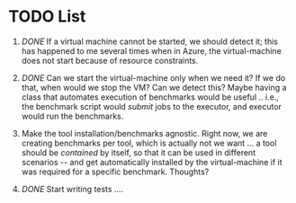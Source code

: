 # TODO List

1) *DONE* If a virtual machine cannot be started, we should detect it; this has
happened to me several times when in Azure, the virtual-machine does not
start because of resource constraints.

2) *DONE* Can we start the virtual-machine only when we need it?  If we do
that, when would we stop the VM?  Can we detect this?  Maybe having a
class that automates execution of benchmarks would be useful .. i.e.,
the benchmark script would _submit_ jobs to the executor, and executor
would run the benchmarks.

3) Make the tool installation/benchmarks agnostic.  Right now, we are
creating benchmarks per tool, which is actually not we want ... a tool
should be *contained* by itself, so that it can be used in different
scenarios -- and get automatically installed by the virtual-machine if
it was required for a specific benchmark.  Thoughts?

4) *DONE* Start writing tests ....
